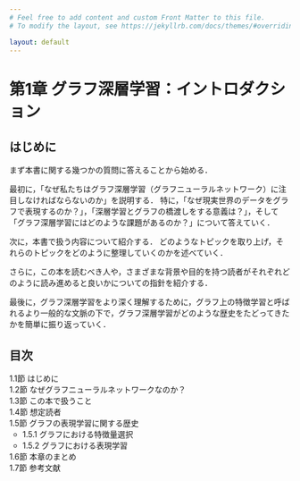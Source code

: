 ```yaml
---
# Feel free to add content and custom Front Matter to this file.
# To modify the layout, see https://jekyllrb.com/docs/themes/#overriding-theme-defaults

layout: default
---
```

<h1>第1章 グラフ深層学習：イントロダクション</h1>

<h2>はじめに</h2>
まず本書に関する幾つかの質問に答えることから始める．

最初に，「なぜ私たちはグラフ深層学習（グラフニューラルネットワーク）に注目しなければならないのか」を説明する．
特に，「なぜ現実世界のデータをグラフで表現するのか？」，「深層学習とグラフの橋渡しをする意義は？」，そして「グラフ深層学習にはどのような課題があるのか？」について答えていく．

次に，本書で扱う内容について紹介する．
どのようなトピックを取り上げ，それらのトピックをどのように整理していくのかを述べていく．

さらに，この本を読むべき人や，さまざまな背景や目的を持つ読者がそれぞれどのように読み進めると良いかについての指針を紹介する．

最後に，グラフ深層学習をより深く理解するために，グラフ上の特徴学習と呼ばれるより一般的な文脈の下で，グラフ深層学習がどのような歴史をたどってきたかを簡単に振り返っていく．

<h2>目次</h2>
<ul style="list-style-type: none; padding-left:0;">
  <li>1.1節 はじめに</li>
  <li>1.2節 なぜグラフニューラルネットワークなのか？</li>
  <li>1.3節 この本で扱うこと</li>
  <li>1.4節 想定読者</li>
  <li>1.5節 グラフの表現学習に関する歴史
    <ul>
      <li>1.5.1 グラフにおける特徴量選択</li>
      <li>1.5.2 グラフにおける表現学習</li>
    </ul>
  </li>
  <li>1.6節 本章のまとめ</li>
  <li>1.7節 参考文献</li>
</ul>
